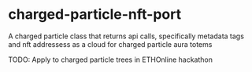 # charged-particle-nft-port

A charged particle class that returns api calls, specifically metadata tags and nft addressess as a cloud for charged particle aura totems

TODO: Apply to charged particle trees in ETHOnline hackathon